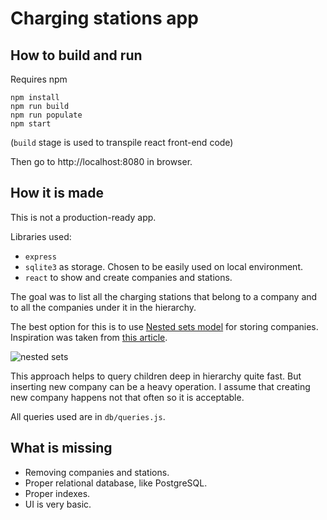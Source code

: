 # Charging stations app
## How to build and run

Requires npm
```
npm install
npm run build
npm run populate
npm start
```
(`build` stage is used to transpile react front-end code)

Then go to http://localhost:8080 in browser.

## How it is made

This is not a production-ready app.

Libraries used:
* `express`
* `sqlite3` as storage. Chosen to be easily used on local environment.
* `react` to show and create companies and stations.

The goal was to list all the charging stations that belong to a company and to all the companies under it in the hierarchy.

The best option for this is to use [Nested sets model](https://en.wikipedia.org/wiki/Nested_set_model) for storing companies. Inspiration was taken from [this article](http://mikehillyer.com/articles/managing-hierarchical-data-in-mysql/).

![nested sets](http://mikehillyer.com/media//nested_numbered.png)

This approach helps to query children deep in hierarchy quite fast.
But inserting new company can be a heavy operation.
I assume that creating new company happens not that often so it is acceptable.

All queries used are in `db/queries.js`.

## What is missing

* Removing companies and stations.
* Proper relational database, like PostgreSQL.
* Proper indexes.
* UI is very basic.
